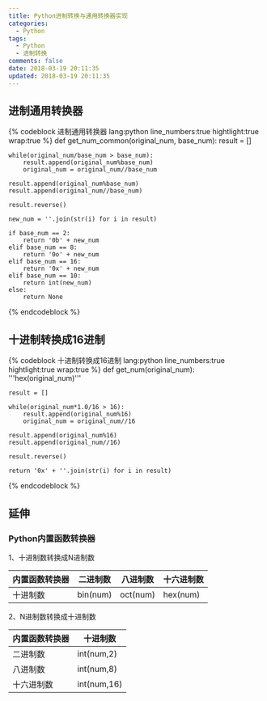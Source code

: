 ```yaml
---
title: Python进制转换与通用转换器实现
categories:
  - Python
tags:
  - Python
  - 进制转换
comments: false
date: 2018-03-19 20:11:35
updated: 2018-03-19 20:11:35
---
```


## 进制通用转换器 
{% codeblock 进制通用转换器 lang:python  line_numbers:true hightlight:true wrap:true %}
def get_num_common(original_num, base_num):
    result = []
    
    while(original_num/base_num > base_num):
        result.append(original_num%base_num)
        original_num = original_num//base_num
    
    result.append(original_num%base_num)
    result.append(original_num//base_num)
    
    result.reverse()
    
    new_num = ''.join(str(i) for i in result)
    
    if base_num == 2:
        return '0b' + new_num
    elif base_num == 8:
        return '0o' + new_num
    elif base_num == 16:
        return '0x' + new_num
    elif base_num == 10:
        return int(new_num)
    else:
        return None
{% endcodeblock %}

## 十进制转换成16进制
{% codeblock 十进制转换成16进制 lang:python  line_numbers:true hightlight:true wrap:true %}
def get_num(original_num):
    '''hex(original_num)'''
    
    result = []
    
    while(original_num*1.0/16 > 16):
        result.append(original_num%16)
        original_num = original_num//16
    
    result.append(original_num%16)
    result.append(original_num//16)
    
    result.reverse()
    
    return '0x' + ''.join(str(i) for i in result)
{% endcodeblock %}

## 延伸 
### Python内置函数转换器
1、十进制数转换成N进制数

| 内置函数转换器 | 二进制数 | 八进制数 | 十六进制数 |
| --- | --- | --- | --- |
| 十进制数 | bin(num) | oct(num) | hex(num) |

2、N进制数转换成十进制数

| 内置函数转换器 | 十进制数 | 
| --- | --- |
| 二进制数 | int(num,2) | 
| 八进制数 | int(num,8) |
| 十六进制数 | int(num,16) |